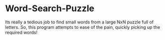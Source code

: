 # Word-Search-Puzzle
Its really a tedious job to find small words from a large NxN puzzle full of letters. So, this program attempts to ease of the pain, quickly picking up the required words!
